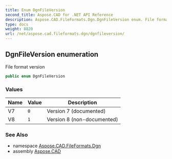 ```yaml
---
title: Enum DgnFileVersion
second_title: Aspose.CAD for .NET API Reference
description: Aspose.CAD.FileFormats.Dgn.DgnFileVersion enum. File format version
type: docs
weight: 8820
url: /net/aspose.cad.fileformats.dgn/dgnfileversion/
---
```

## DgnFileVersion enumeration

File format version

```csharp
public enum DgnFileVersion
```

### Values

| Name | Value | Description |
| --- | --- | --- |
| V7 | `0` | Version 7 (documented) |
| V8 | `1` | Version 8 (non-documented) |

### See Also

* namespace [Aspose.CAD.FileFormats.Dgn](../../aspose.cad.fileformats.dgn/)
* assembly [Aspose.CAD](../../)


